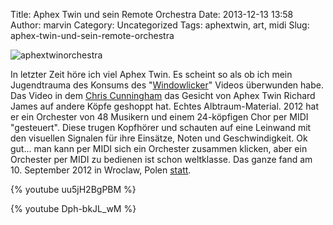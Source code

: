 Title: Aphex Twin und sein Remote Orchestra
Date: 2013-12-13 13:58
Author: marvin
Category: Uncategorized
Tags: aphextwin, art, midi
Slug: aphex-twin-und-sein-remote-orchestra

![aphextwinorchestra]({static}/images/aphextwinorchestra.jpg)

In letzter Zeit höre ich viel Aphex Twin. Es scheint so als ob ich mein
Jugendtrauma des Konsums des
"[Windowlicker](https://de.wikipedia.org/wiki/Windowlicker)" Videos
überwunden habe. Das Video in dem [Chris
Cunningham](https://de.wikipedia.org/wiki/Chris_Cunningham) das Gesicht
von Aphex Twin Richard James auf andere Köpfe geshoppt hat. Echtes
Albtraum-Material. 2012 hat er ein Orchester von 48 Musikern und einem
24-köpfigen Chor per MIDI "gesteuert". Diese trugen Kopfhörer und
schauten auf eine Leinwand mit den visuellen Signalen für ihre Einsätze,
Noten und Geschwindigkeit. Ok gut... man kann per MIDI sich ein
Orchester zusammen klicken, aber ein Orchester per MIDI zu bedienen ist
schon weltklasse. Das ganze fand am 10. September 2012 in Wroclaw, Polen
[statt](http://pitchfork.com/news/44732-watch-aphex-twin-conduct-a-48-piece-orchestra-by-remote-control-in-poland/).

{% youtube uu5jH2BgPBM %}

{% youtube Dph-bkJL_wM %}

